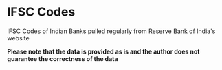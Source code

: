 # IFSC Codes
IFSC Codes of Indian Banks pulled regularly from Reserve Bank of India's website

**Please note that the data is provided as is and the author does not guarantee the correctness of the data**

